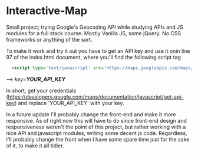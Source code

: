 # Interactive-Map

Small project; trying Google's Geocoding API while studying APIs and JS modules for a full stack course. Mostly Vanilla JS, some jQuery. No CSS frameworks or anything of the sort.

To make it work and try it out you have to get an API key and use it onin line 97 of the index.html document, where you'll find the following script tag

```html
  <script type='text/javascript' src='https://maps.googleapis.com/maps/api/js?v=3&key=YOUR_API_KEY&libraries=places&callback=initMap' async defer></script>
```

--> *key=**YOUR_API_KEY***

In short, get your credentials (https://developers.google.com/maps/documentation/javascript/get-api-key) and replace 'YOUR_API_KEY' with your key.

In a future update I'll probably change the front-end and make it more responsive. As of right now this will have to do since front-end design and responsiveness weren't the point of this project, but rather working with a nice API and javascript modules, writing some decent js code. Regardless, I'll probably change the front when I have some spare time just for the sake of it, to make it all tidier.
